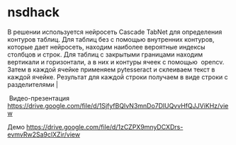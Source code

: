 # nsdhack

В решении используется нейросеть Cascade TabNet для определения контуров таблиц.  Для таблиц без с помощью внутренних контуров, которые дает нейросеть, находим наиболее вероятные индексы столбцов и строк. Для таблиц с закрытыми границами находим вертикали и горизонтали, а в них и контуры ячеек с помощью  opencv. Затем в каждой ячейке применяем pytesseract и склеиваем текст в каждой ячейке. Результат для каждой строки получаем в виде строки с разделителями |

 Видео-презентация https://drive.google.com/file/d/1SjfyfBQIvN3mnDo7DlUQvvHfQJJViKHz/view
  
  Демо https://drive.google.com/file/d/1zCZPX9mnyDCXDrs-evmvRw2Sa9clXZir/view
